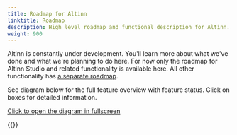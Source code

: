 ```yaml
---
title: Roadmap for Altinn
linktitle: Roadmap
description: High level roadmap and functional description for Altinn.
weight: 900
---
```


Altinn is constantly under development. You'll learn more about what we've done and what we're planning to do here.
For now only the roadmap for Altinn Studio and related functionality is available here.
All other functionality has [a separate roadmap](https://altinn.github.io/docs/ny-funksjonalitet/roadmap/).

See diagram below for the full feature overview with feature status. Click on boxes for detailed information.

<object data="/community/roadmap/productfeatures.drawio.svg" type="image/svg+xml" style="width: 100%;"></object>

[Click to open the diagram in fullscreen](productfeatures.drawio.svg)


{{<children>}}

